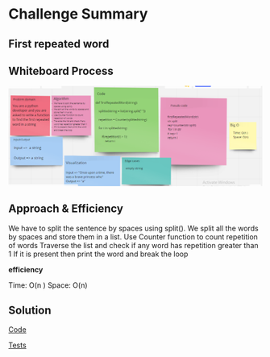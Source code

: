 # Challenge Summary

## First repeated word

## Whiteboard Process

![cc31](code%20challenge31.png)

## Approach & Efficiency

We have to split the sentence by spaces using split().
We split all the words by spaces and store them in a list.
Use Counter function to count repetition of words
Traverse the list and check if any word has repetition greater than 1
If it is present then print the word and break the loop

**efficiency** 

Time: O(n )
Space: O(n)


## Solution

[Code](hashmap_repeated_word/hashmap_repeated_word.py)

[Tests](tests/test_hashmap_repeated_word.py)